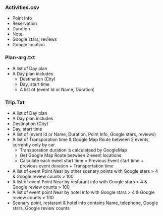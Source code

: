 ### Activities.csv
  - Point Info
  - Reservation
  - Duration
  - Note
  - Google stars, reviews
  - Google location

### Plan-arg.txt
  * A list of Day plan
  * A Day plan includes
    * Destination (City)
    * Day, start time 
    * A list of (event Id or Name, Duration)

### Trip.Txt
  * A list of Day plan
  * A Day plan includes
  * Destination (City)
  * Day, start time
  * A list of (event Id or Name, Duration, Point Info, Google stars, reviews)
  * A list of Transporation time & Google Map Route between 2 events, currently only by car.
      * Transporation duration is calculataed by GoogleMap
      * Get Google Map Route between 2 event locations
      * Calculate each event start time = Previous Event start time + previous event duration + Transportation time
   * A list of event Point Near by other scenary points with Google stars > 4 & Google review counts > 100
   * A list of event Point Near by restarant info with Google stars > 4 & Google review counts > 100
   * A list of event point Near by hotel info with Google stars > 4 & Google review counts > 100
   * Scenary point, restarant & hotel info contains Name, telephone, Google stars, Google review counts

